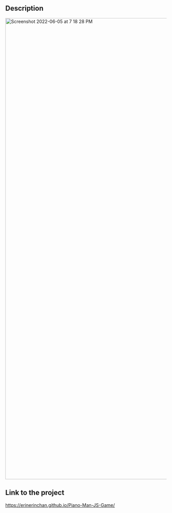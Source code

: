 ## Description 
<img width="1440" alt="Screenshot 2022-06-05 at 7 18 28 PM" src="https://user-images.githubusercontent.com/35587864/172048091-2e694cb3-5baf-43e6-842d-770589fbd062.png">

## Link to the project 
https://erinerinchan.github.io/Piano-Man-JS-Game/
